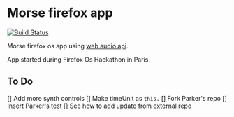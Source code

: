 # Morse firefox app

[![Build Status](https://api.travis-ci.org/benoittgt/morse_ffos.svg)](https://travis-ci.org/benoittgt/morse_ffos)


Morse firefox os app using [web audio api](https://developer.mozilla.org/en-US/docs/Web/API/Web_Audio_API).

App started during Firefox Os Hackathon in Paris.


## To Do

[] Add more synth controls
[] Make timeUnit as `this.`
[] Fork Parker's repo
[] Insert Parker's test
[] See how to add update from external repo
